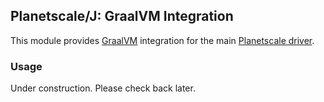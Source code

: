 
## Planetscale/J: GraalVM Integration

This module provides [GraalVM][1] integration for the main [Planetscale driver][2].

### Usage

Under construction. Please check back later.

[1]: https://www.graalvm.org/
[2]: ../driver
